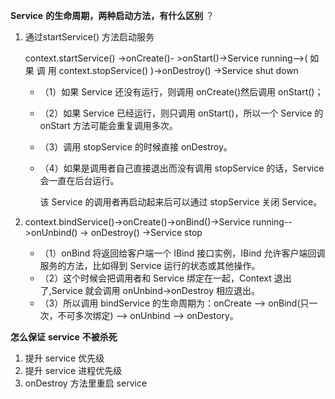 **Service** **的生命周期，两种启动方法，有什么区别** ？

1. 通过startService() 方法启动服务

   context.startService() ->onCreate()- >onStart()->Service running-->( 如 果 调 用 context.stopService() )->onDestroy() ->Service shut down 

   * （1）如果 Service 还没有运行，则调用 onCreate()然后调用 onStart()； 

   * （2）如果 Service 已经运行，则只调用 onStart()，所以一个 Service 的 onStart 方法可能会重复调用多次。 

   * （3）调用 stopService 的时候直接 onDestroy。

   * （4）如果是调用者自己直接退出而没有调用 stopService 的话，Service 会一直在后台运行。 

     该 Service 的调用者再启动起来后可以通过 stopService 关闭 Service。 

2. context.bindService()->onCreate()->onBind()->Service running-->onUnbind() -> onDestroy() ->Service stop 
   * （1）onBind 将返回给客户端一个 IBind 接口实例，IBind 允许客户端回调服务的方法，比如得到 Service 运行的状态或其他操作。 
   * （2）这个时候会把调用者和 Service 绑定在一起，Context 退出了,Service 就会调用 onUnbind->onDestroy 相应退出。 
   * （3）所以调用 bindService 的生命周期为：onCreate --> onBind(只一次，不可多次绑定) --> onUnbind --> onDestory。

**怎么保证** **service** **不被杀死** 

1. 提升 service 优先级 
2. 提升 service 进程优先级 
3. onDestroy 方法里重启 service